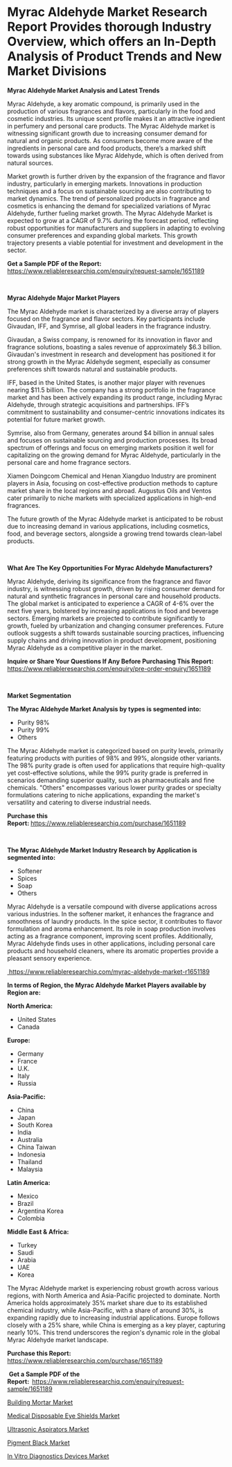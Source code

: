 <p><h1>Myrac Aldehyde Market Research Report Provides thorough Industry Overview, which offers an In-Depth Analysis of Product Trends and New Market Divisions</h1></p><p><strong>Myrac Aldehyde Market Analysis and Latest Trends</strong></p>
<p><p>Myrac Aldehyde, a key aromatic compound, is primarily used in the production of various fragrances and flavors, particularly in the food and cosmetic industries. Its unique scent profile makes it an attractive ingredient in perfumery and personal care products. The Myrac Aldehyde market is witnessing significant growth due to increasing consumer demand for natural and organic products. As consumers become more aware of the ingredients in personal care and food products, there’s a marked shift towards using substances like Myrac Aldehyde, which is often derived from natural sources.</p><p>Market growth is further driven by the expansion of the fragrance and flavor industry, particularly in emerging markets. Innovations in production techniques and a focus on sustainable sourcing are also contributing to market dynamics. The trend of personalized products in fragrance and cosmetics is enhancing the demand for specialized variations of Myrac Aldehyde, further fueling market growth. The Myrac Aldehyde Market is expected to grow at a CAGR of 9.7% during the forecast period, reflecting robust opportunities for manufacturers and suppliers in adapting to evolving consumer preferences and expanding global markets. This growth trajectory presents a viable potential for investment and development in the sector.</p></p>
<p><strong>Get a Sample PDF of the Report:&nbsp;</strong> <a href="https://www.reliableresearchiq.com/enquiry/request-sample/1651189?utm_campaign=1137&utm_medium=2&utm_source=Github&utm_content=ia&utm_term=08112024&utm_id=myrac-aldehyde">https://www.reliableresearchiq.com/enquiry/request-sample/1651189</a></p>
<p>&nbsp;</p>
<p><strong>Myrac Aldehyde Major Market Players</strong></p>
<p><p>The Myrac Aldehyde market is characterized by a diverse array of players focused on the fragrance and flavor sectors. Key participants include Givaudan, IFF, and Symrise, all global leaders in the fragrance industry.</p><p>Givaudan, a Swiss company, is renowned for its innovation in flavor and fragrance solutions, boasting a sales revenue of approximately $6.3 billion. Givaudan's investment in research and development has positioned it for strong growth in the Myrac Aldehyde segment, especially as consumer preferences shift towards natural and sustainable products.</p><p>IFF, based in the United States, is another major player with revenues nearing $11.5 billion. The company has a strong portfolio in the fragrance market and has been actively expanding its product range, including Myrac Aldehyde, through strategic acquisitions and partnerships. IFF’s commitment to sustainability and consumer-centric innovations indicates its potential for future market growth.</p><p>Symrise, also from Germany, generates around $4 billion in annual sales and focuses on sustainable sourcing and production processes. Its broad spectrum of offerings and focus on emerging markets position it well for capitalizing on the growing demand for Myrac Aldehyde, particularly in the personal care and home fragrance sectors.</p><p>Xiamen Doingcom Chemical and Henan Xiangduo Industry are prominent players in Asia, focusing on cost-effective production methods to capture market share in the local regions and abroad. Augustus Oils and Ventos cater primarily to niche markets with specialized applications in high-end fragrances.</p><p>The future growth of the Myrac Aldehyde market is anticipated to be robust due to increasing demand in various applications, including cosmetics, food, and beverage sectors, alongside a growing trend towards clean-label products.</p></p>
<p>&nbsp;</p>
<p><strong>What Are The Key Opportunities For Myrac Aldehyde Manufacturers?</strong></p>
<p><p>Myrac Aldehyde, deriving its significance from the fragrance and flavor industry, is witnessing robust growth, driven by rising consumer demand for natural and synthetic fragrances in personal care and household products. The global market is anticipated to experience a CAGR of 4-6% over the next five years, bolstered by increasing applications in food and beverage sectors. Emerging markets are projected to contribute significantly to growth, fueled by urbanization and changing consumer preferences. Future outlook suggests a shift towards sustainable sourcing practices, influencing supply chains and driving innovation in product development, positioning Myrac Aldehyde as a competitive player in the market.</p></p>
<p><strong>Inquire or Share Your Questions If Any Before Purchasing This Report:</strong> <a href="https://www.reliableresearchiq.com/enquiry/pre-order-enquiry/1651189?utm_campaign=1137&utm_medium=2&utm_source=Github&utm_content=ia&utm_term=08112024&utm_id=myrac-aldehyde">https://www.reliableresearchiq.com/enquiry/pre-order-enquiry/1651189</a></p>
<p>&nbsp;</p>
<p><strong>Market Segmentation</strong></p>
<p><strong>The Myrac Aldehyde Market Analysis by types is segmented into:</strong></p>
<p><ul><li>Purity 98%</li><li>Purity 99%</li><li>Others</li></ul></p>
<p><p>The Myrac Aldehyde market is categorized based on purity levels, primarily featuring products with purities of 98% and 99%, alongside other variants. The 98% purity grade is often used for applications that require high-quality yet cost-effective solutions, while the 99% purity grade is preferred in scenarios demanding superior quality, such as pharmaceuticals and fine chemicals. "Others" encompasses various lower purity grades or specialty formulations catering to niche applications, expanding the market's versatility and catering to diverse industrial needs.</p></p>
<p><strong>Purchase this Report:&nbsp;</strong><a href="https://www.reliableresearchiq.com/purchase/1651189?utm_campaign=1137&utm_medium=2&utm_source=Github&utm_content=ia&utm_term=08112024&utm_id=myrac-aldehyde">https://www.reliableresearchiq.com/purchase/1651189</a></p>
<p>&nbsp;</p>
<p><strong>The Myrac Aldehyde Market Industry Research by Application is segmented into:</strong></p>
<p><ul><li>Softener</li><li>Spices</li><li>Soap</li><li>Others</li></ul></p>
<p><p>Myrac Aldehyde is a versatile compound with diverse applications across various industries. In the softener market, it enhances the fragrance and smoothness of laundry products. In the spice sector, it contributes to flavor formulation and aroma enhancement. Its role in soap production involves acting as a fragrance component, improving scent profiles. Additionally, Myrac Aldehyde finds uses in other applications, including personal care products and household cleaners, where its aromatic properties provide a pleasant sensory experience.</p></p>
<p><a href="https://www.reliableresearchiq.com/myrac-aldehyde-market-r1651189?utm_campaign=1137&utm_medium=2&utm_source=Github&utm_content=ia&utm_term=08112024&utm_id=myrac-aldehyde">&nbsp;https://www.reliableresearchiq.com/myrac-aldehyde-market-r1651189</a></p>
<p><strong>In terms of Region, the Myrac Aldehyde Market Players available by Region are:</strong></p>
<p>
    <p> <strong> North America: </strong>
        <ul>
            <li>United States</li>
            <li>Canada</li>
        </ul>
        </p> 
    <p> <strong> Europe: </strong>
        <ul>
            <li>Germany</li>
            <li>France</li>
            <li>U.K.</li>
            <li>Italy</li>
            <li>Russia</li>
        </ul>
        </p> 
    <p> <strong> Asia-Pacific: </strong>
        <ul>
            <li>China</li>
            <li>Japan</li>
            <li>South Korea</li>
            <li>India</li>
            <li>Australia</li>
            <li>China Taiwan</li>
            <li>Indonesia</li>
            <li>Thailand</li>
            <li>Malaysia</li>
        </ul>
        </p> 
    <p> <strong> Latin America: </strong>
        <ul>
            <li>Mexico</li>
            <li>Brazil</li>
            <li>Argentina Korea</li>
            <li>Colombia</li>
        </ul>
        </p> 
    <p> <strong> Middle East & Africa: </strong>
        <ul>
            <li>Turkey</li>
            <li>Saudi</li>
            <li>Arabia</li>
            <li>UAE</li>
            <li>Korea</li>
        </ul>
    </p>
    </p>
<p><p>The Myrac Aldehyde market is experiencing robust growth across various regions, with North America and Asia-Pacific projected to dominate. North America holds approximately 35% market share due to its established chemical industry, while Asia-Pacific, with a share of around 30%, is expanding rapidly due to increasing industrial applications. Europe follows closely with a 25% share, while China is emerging as a key player, capturing nearly 10%. This trend underscores the region's dynamic role in the global Myrac Aldehyde market landscape.</p></p>
<p><strong>Purchase this Report: </strong><a href="https://www.reliableresearchiq.com/purchase/1651189?utm_campaign=1137&utm_medium=2&utm_source=Github&utm_content=ia&utm_term=08112024&utm_id=myrac-aldehyde">https://www.reliableresearchiq.com/purchase/1651189</a></p>
<p>&nbsp;<strong>Get a Sample PDF of the Report:&nbsp;&nbsp;</strong><a href="https://www.reliableresearchiq.com/enquiry/request-sample/1651189?utm_campaign=1137&utm_medium=2&utm_source=Github&utm_content=ia&utm_term=08112024&utm_id=myrac-aldehyde">https://www.reliableresearchiq.com/enquiry/request-sample/1651189</a></p>
<p><strong></strong></p>
<p><p><a href="https://github.com/kyleetroxilbu/Market-Research-Report-List-1/blob/main/building-mortar-market.md?utm_campaign=1137&utm_medium=2&utm_source=Github&utm_content=ia&utm_term=08112024&utm_id=myrac-aldehyde">Building Mortar Market</a></p><p><a href="https://issuu.com/reportprime-2/docs/medical-disposable-eye-shields-mark_375d6f99a100fc?utm_campaign=1137&utm_medium=2&utm_source=Github&utm_content=ia&utm_term=08112024&utm_id=myrac-aldehyde">Medical Disposable Eye Shields Market</a></p><p><a href="https://issuu.com/reportprime-2/docs/ultrasonic-aspirators-market-size-2_ee1651c17bd4ce?utm_campaign=1137&utm_medium=2&utm_source=Github&utm_content=ia&utm_term=08112024&utm_id=myrac-aldehyde">Ultrasonic Aspirators Market</a></p><p><a href="https://github.com/whitbyuhringenn/Market-Research-Report-List-1/blob/main/pigment-black-market.md?utm_campaign=1137&utm_medium=2&utm_source=Github&utm_content=ia&utm_term=08112024&utm_id=myrac-aldehyde">Pigment Black Market</a></p><p><a href="https://issuu.com/reportprime-2/docs/in-vitro-diagnostics-devices-market_e52b9e8c521a4b?utm_campaign=1137&utm_medium=2&utm_source=Github&utm_content=ia&utm_term=08112024&utm_id=myrac-aldehyde">In Vitro Diagnostics Devices Market</a></p></p>
